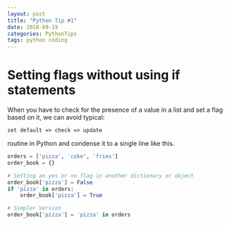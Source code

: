 ```yaml
---
layout: post
title: "Python Tip #1"
date: 2018-09-19
categories: PythonTips
tags: python coding
---
```


# Setting flags without using if statements

When you have to check for the presence of a value in a list and set a flag based on it, we can avoid typical:

    set default => check => update 

routine in Python and condense it to a single line like this.

```python
orders = ['pizza', 'coke', 'fries']
order_book = {}

# Setting an yes or no flag in another dictionary or object
order_book['pizza'] = False
if 'pizza' in orders:
    order_book['pizza'] = True

# Simpler Version
order_book['pizza'] = 'pizza' in orders
```